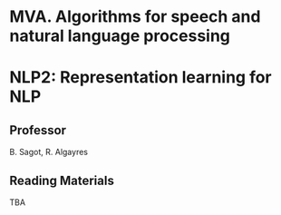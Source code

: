 # MVA. Algorithms for speech and natural language processing
# NLP2: Representation learning for NLP

## Professor
B. Sagot, R. Algayres

## Reading Materials

TBA


